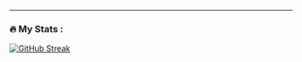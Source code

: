 ---

### :fire: My Stats :

[![GitHub Streak](http://github-readme-streak-stats.herokuapp.com?user=Valdemar-iatneh&theme=dark&background=000000)](https://git.io/streak-stats)

